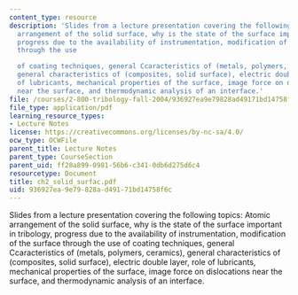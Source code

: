 ```yaml
---
content_type: resource
description: 'Slides from a lecture presentation covering the following topics: Atomic
  arrangement of the solid surface, why is the state of the surface important in tribology,
  progress due to the availability of instrumentation, modification of the surface
  through the use

  of coating techniques, general Ccaracteristics of (metals, polymers, ceramics),
  general characteristics of (composites, solid surface), electric double layer, role
  of lubricants, mechanical properties of the surface, image force on dislocations
  near the surface, and thermodynamic analysis of an interface.'
file: /courses/2-800-tribology-fall-2004/936927ea9e79828ad49171bd14758f6c_ch2_solid_surfac.pdf
file_type: application/pdf
learning_resource_types:
- Lecture Notes
license: https://creativecommons.org/licenses/by-nc-sa/4.0/
ocw_type: OCWFile
parent_title: Lecture Notes
parent_type: CourseSection
parent_uid: ff28a899-0981-56b6-c341-0db6d275d6c4
resourcetype: Document
title: ch2_solid_surfac.pdf
uid: 936927ea-9e79-828a-d491-71bd14758f6c
---
```

Slides from a lecture presentation covering the following topics: Atomic arrangement of the solid surface, why is the state of the surface important in tribology, progress due to the availability of instrumentation, modification of the surface through the use
of coating techniques, general Ccaracteristics of (metals, polymers, ceramics), general characteristics of (composites, solid surface), electric double layer, role of lubricants, mechanical properties of the surface, image force on dislocations near the surface, and thermodynamic analysis of an interface.